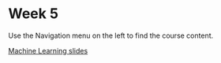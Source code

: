 # Week 5

Use the Navigation menu on the left to find the course content.

<a href="../Week5-ML.pdf">Machine Learning slides</a>